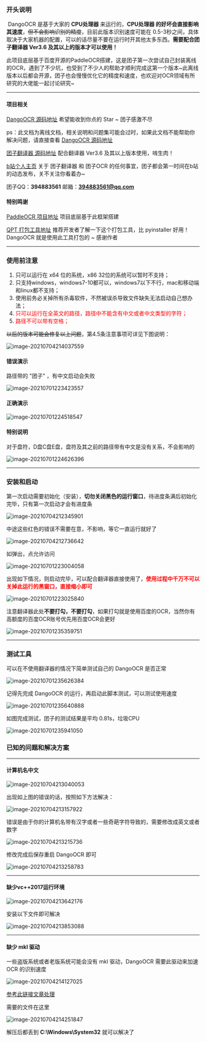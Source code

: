 ### 开头说明

​	   DangoOCR 是基于大家的 **CPU处理器** 来运行的，**CPU处理器 的好坏会直接影响其速度**，~~但不会影响识别的精度~~，目前此版本识别速度可能在 0.5-3秒之间，具体取决于大家机器的配置，可以的话尽量不要在运行时开其他太多东西。**需要配合团子翻译器 Ver3.6 及其以上的版本才可以使用！**

​       此项目底层基于百度开源的PaddleOCR搭建，这是团子第一次尝试自己封装离线的OCR，遇到了不少坑，也受到了不少人的帮助才顺利完成这第一个版本~此离线版本以后都会开源，团子也会慢慢优化它的精度和速度，也欢迎对OCR领域有所研究的大佬能一起讨论研究~

----



#### 项目相关

[DangoOCR 源码地址](https://github.com/PantsuDango/DangoOCR)  希望能收到你点的 Star ~ 团子感激不尽

ps：此文档为离线文档，相关说明和问题集可能会过时，如果此文档不能帮助你解决问题，请直接查看 [DangoOCR 源码地址](https://github.com/PantsuDango/DangoOCR) 



[团子翻译器 源码地址](https://github.com/PantsuDango/Dango-Translator)  配合翻译器 Ver3.6 及其以上版本使用，啃生肉！



[b站个人主页](https://space.bilibili.com/227927)  关于 团子翻译器 和 团子OCR 的任何事宜，团子都会第一时间在b站的动态发布，关不关注你看着办~



团子QQ：**394883561**               邮箱：**394883561@qq.com**



#### 特别鸣谢

[PaddleOCR 项目地址](https://github.com/PaddlePaddle/PaddleOCR)  项目底层基于此框架搭建



[QPT 打包工具地址](https://github.com/GT-ZhangAcer/QPT)  推荐开发者了解一下这个打包工具，比 pyinstaller 好用！DangoOCR 就是使用此工具打包的 ~ 感谢作者 

----



### 使用前注意

1. 只可以运行在 x64 位的系统，x86 32位的系统可以暂时不支持；
2. 只支持windows，windows7-10都可以，windows7以下不行，mac和移动端和linux都不支持；
3. 使用前务必关掉所有杀毒软件，不然被误杀导致文件缺失无法启动自己想办法；
4. <span style="color:red;">只可以运行在全英文的路径，路径中不能含有中文或者中文类型的字符；</span>
5. <span style="color:red;">路径不可以带有空格；</span>

~~以后的版本可能会修复以上问题~~，第4.5条注意事项可详见下图说明：

![image-20210704214037559](C:\Users\Administrator\AppData\Roaming\Typora\typora-user-images\image-20210704214037559.png)

#### **错误演示**

路径带的 "团子" ，有中文启动会失败

![image-20210701223423557](C:\Users\Administrator\AppData\Roaming\Typora\typora-user-images\image-20210701223423557.png)

#### **正确演示**

![image-20210701224518547](C:\Users\Administrator\AppData\Roaming\Typora\typora-user-images\image-20210701224518547.png)

#### **特别说明**

对于盘符，D盘C盘E盘，盘符及其之前的路径带有中文是没有关系，不会影响的

![image-20210701224626396](C:\Users\Administrator\AppData\Roaming\Typora\typora-user-images\image-20210701224626396.png)



---



### 安装和启动

第一次启动需要初始化（安装），**切勿关闭黑色的运行窗口**，待进度条满后初始化完毕，只有第一次启动才会有进度条

![image-20210704212345901](C:\Users\Administrator\AppData\Roaming\Typora\typora-user-images\image-20210704212345901.png)



中途这些红色的错误不需要在意，不影响，等它一直运行就好了

![image-20210704212736642](C:\Users\Administrator\AppData\Roaming\Typora\typora-user-images\image-20210704212736642.png)



如弹出，点允许访问

![image-20210701223004058](C:\Users\Administrator\AppData\Roaming\Typora\typora-user-images\image-20210701223004058.png)



出现如下情况，则启动完毕，可以配合翻译器直接使用了，<span style="color:red;">**使用过程中千万不可以关掉此运行的黑窗口，直接缩小即可**</span>

![image-20210701223025840](C:\Users\Administrator\AppData\Roaming\Typora\typora-user-images\image-20210701223025840.png)



注意翻译器此处**不要打勾，不要打勾**，如果打勾就是使用百度的OCR，当然你有高额度的百度OCR账号优先用百度OCR会更好

![image-20210701235359751](C:\Users\Administrator\AppData\Roaming\Typora\typora-user-images\image-20210701235359751.png)



----



### 测试工具

可以在不使用翻译器的情况下简单测试自己的 DangoOCR 是否正常

![image-20210701235626384](C:\Users\Administrator\AppData\Roaming\Typora\typora-user-images\image-20210701235626384.png)



记得先完成 DangoOCR 的运行，再启动此脚本测试，可以测试使用速度

![image-20210701235640888](C:\Users\Administrator\AppData\Roaming\Typora\typora-user-images\image-20210701235640888.png)



如图完成测试，团子的测试结果是平均 0.81s，垃圾CPU

![image-20210701235941050](C:\Users\Administrator\AppData\Roaming\Typora\typora-user-images\image-20210701235941050.png)





### 已知的问题和解决方案

---

#### 计算机名中文

![image-20210704213040053](C:\Users\Administrator\AppData\Roaming\Typora\typora-user-images\image-20210704213040053.png)

出现如上图的错误的话，按照如下方法解决：

![image-20210704213157922](C:\Users\Administrator\AppData\Roaming\Typora\typora-user-images\image-20210704213157922.png)

错误是由于你的计算机名带有汉字或者一些奇葩字符导致的，需要修改成英文或者数字

![image-20210704213215736](C:\Users\Administrator\AppData\Roaming\Typora\typora-user-images\image-20210704213215736.png)

修改完成后保存重启 DangoOCR 即可

![image-20210704213258783](C:\Users\Administrator\AppData\Roaming\Typora\typora-user-images\image-20210704213258783.png)

---



#### 缺少vc++2017运行环境

![image-20210704213642176](C:\Users\Administrator\AppData\Roaming\Typora\typora-user-images\image-20210704213642176.png)

安装以下文件即可解决

![image-20210704213853088](C:\Users\Administrator\AppData\Roaming\Typora\typora-user-images\image-20210704213853088.png)



---



#### 缺少 mkl 驱动

一些盗版系统或者老版系统可能会没有 mkl 驱动，DangoOCR 需要此驱动来加速 OCR 的识别速度

![image-20210704214127025](C:\Users\Administrator\AppData\Roaming\Typora\typora-user-images\image-20210704214127025.png)

[参考此链接文章处理](https://blog.csdn.net/qq_35133971/article/details/100101397)

需要的文件在这里

![image-20210704214251847](C:\Users\Administrator\AppData\Roaming\Typora\typora-user-images\image-20210704214251847.png)

解压后都丢到 **C:\Windows\System32** 就可以解决了







